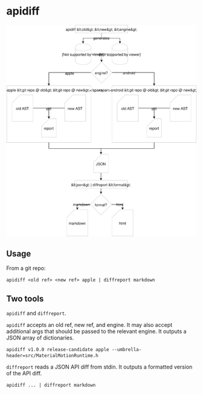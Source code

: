# apidiff

![](../../_assets/apidiff.svg)

## Usage

From a git repo:

    apidiff <old ref> <new ref> apple | diffreport markdown

## Two tools

`apidiff` and `diffreport`.

`apidiff` accepts an old ref, new ref, and engine. It may also accept additional args that should be passed to the relevant engine. It outputs a JSON array of dictionaries.

    apidiff v1.0.0 release-candidate apple --umbrella-header=src/MaterialMotionRuntime.h

`diffreport` reads a JSON API diff from stdin. It outputs a formatted version of the API diff.

    apidiff ... | diffreport markdown
